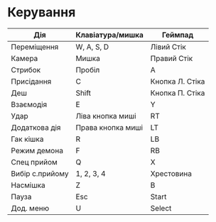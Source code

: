 # Керування

| Дія             | Клавіатура/мишка  | Геймпад         |
| --------------- | ----------------- | --------------- |
| Переміщення     | W, A, S, D        | Лівий Стік      |
| Камера          | Мишка             | Правий Стік     |
| Стрибок         | Пробіл            | A               |
| Присідання      | C                 | Кнопка Л. Стіка |
| Деш             | Shift             | Кнопка П. Стіка |
| Взаємодія       | E                 | Y               |
| Удар            | Ліва кнопка миші  | RT              |
| Додаткова дія   | Права кнопка миші | LT              |
| Гак кішка       | R                 | LB              |
| Режим демона    | F                 | RB              |
| Спец прийом     | Q                 | X               |
| Вибір с.прийому | 1, 2, 3, 4        | Хрестовина      |
| Насмішка        | Z                 | B               |
| Пауза           | Esc               | Start           |
| Дод. меню       | U                 | Select          |
